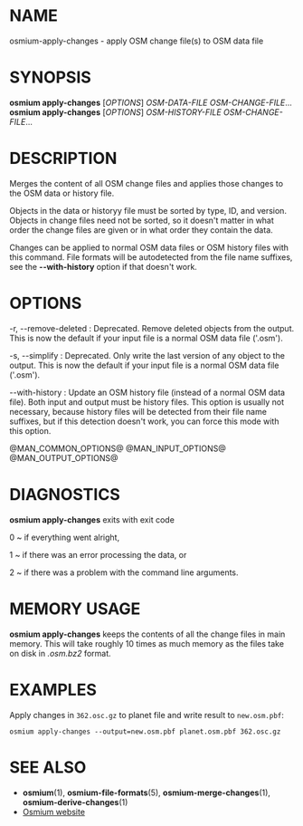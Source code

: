 
# NAME

osmium-apply-changes - apply OSM change file(s) to OSM data file


# SYNOPSIS

**osmium apply-changes** \[*OPTIONS*\] *OSM-DATA-FILE* *OSM-CHANGE-FILE*...
**osmium apply-changes** \[*OPTIONS*\] *OSM-HISTORY-FILE* *OSM-CHANGE-FILE*...


# DESCRIPTION

Merges the content of all OSM change files and applies those changes to the OSM
data or history file.

Objects in the data or historyy file must be sorted by type, ID, and version.
Objects in change files need not be sorted, so it doesn't matter in what order
the change files are given or in what order they contain the data.

Changes can be applied to normal OSM data files or OSM history files with this
command. File formats will be autodetected from the file name suffixes, see
the **--with-history** option if that doesn't work.


# OPTIONS

-r, --remove-deleted
:   Deprecated. Remove deleted objects from the output. This is now the
    default if your input file is a normal OSM data file ('.osm').

-s, --simplify
:   Deprecated. Only write the last version of any object to the output.
    This is now the default if your input file is a normal OSM data file
    ('.osm').

--with-history
:   Update an OSM history file (instead of a normal OSM data file). Both
    input and output must be history files. This option is usually not
    necessary, because history files will be detected from their file name
    suffixes, but if this detection doesn't work, you can force this mode
    with this option.


@MAN_COMMON_OPTIONS@
@MAN_INPUT_OPTIONS@
@MAN_OUTPUT_OPTIONS@

# DIAGNOSTICS

**osmium apply-changes** exits with exit code

0
  ~ if everything went alright,

1
  ~ if there was an error processing the data, or

2
  ~ if there was a problem with the command line arguments.


# MEMORY USAGE

**osmium apply-changes** keeps the contents of all the change files in main
memory. This will take roughly 10 times as much memory as the files take on
disk in *.osm.bz2* format.


# EXAMPLES

Apply changes in `362.osc.gz` to planet file and write result to `new.osm.pbf`:

    osmium apply-changes --output=new.osm.pbf planet.osm.pbf 362.osc.gz


# SEE ALSO

* **osmium**(1), **osmium-file-formats**(5), **osmium-merge-changes**(1), **osmium-derive-changes**(1)
* [Osmium website](http://osmcode.org/osmium-tool/)


